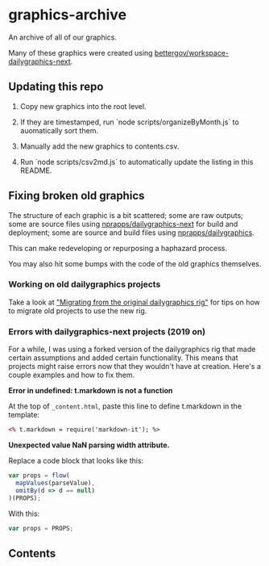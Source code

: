 # graphics-archive

An archive of all of our graphics.

Many of these graphics were created using [bettergov/workspace-dailygraphics-next](https://github.com/bettergov/workspace-dailygraphics-next).

## Updating this repo

1. Copy new graphics into the root level.

2. If they are timestamped, run \`node scripts/organizeByMonth.js\` to auomatically sort them.

3. Manually add the new graphics to contents.csv.

4. Run \`node scripts/csv2md.js\` to automatically update the listing in this README.

## Fixing broken old graphics

The structure of each graphic is a bit scattered; some are raw outputs; some are source files using [nprapps/dailygraphics-next](https://github.com/nprapps/dailygraphics-next) for build and deployment; some are source and build files using [nprapps/dailygraphics](https://github.com/nprapps/dailygraphics).

This can make redeveloping or repurposing a haphazard process.

You may also hit some bumps with the code of the old graphics themselves.

### Working on old dailygraphics projects

Take a look at ["Migrating from the original dailygraphics rig"](https://github.com/nprapps/dailygraphics-next#migrating-from-the-original-dailygraphics-rig) for tips on how to migrate old projects to use the new rig.

### Errors with dailygraphics-next projects (2019 on)

For a while, I was using a forked version of the dailygraphics rig that made certain assumptions and added certain functionality. This means that projects might raise errors now that they wouldn't have at creation. Here's a couple examples and how to fix them.

**Error in undefined: t.markdown is not a function**

At the top of `_content.html`, paste this line to define t.markdown in the template:

```html
<% t.markdown = require('markdown-it'); %>
```

**Unexpected value NaN parsing width attribute.**

Replace a code block that looks like this:

```js
var props = flow(
  mapValues(parseValue),
  omitBy(d => d == null)
)(PROPS);
```

With this:

```js
var props = PROPS;
```

## Contents
